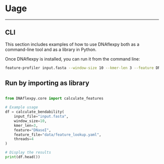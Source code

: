 # Uage
---

## CLI
This section includes examples of how to use DNAflexpy both as a command-line tool and as a library in Python.

Once DNAflexpy is installed, you can run it from the command line:

```bash
feature-profiler input.fasta --window-size 10 --kmer-len 3 --feature DNaseI --outfile output.tsv
```

## Run by importing as library

```py

from DNAflexpy.core import calculate_features

# Example usage
df = calculate_bendability(
    input_file="input.fasta",
    window_size=10,
    kmer_len=3,
    feature="DNaseI",
    feature_file="data/feature_lookup.yaml",
    threads=4
)

# Display the results
print(df.head())

```